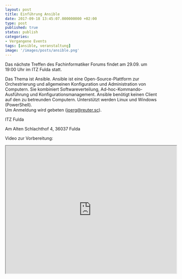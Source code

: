 ```yaml
---
layout: post
title: Einführung Ansible
date: 2017-09-18 13:45:07.000000000 +02:00
type: post
published: true
status: publish
categories:
- Vergangene Events
tags: [ansible, veranstaltung]
image: '/images/posts/ansible.png'
---
```


Das nächste Treffen des Fachinformatiker Forums findet am 29.09. um 19:00 Uhr im ITZ Fulda statt.


Das Thema ist Ansible. Ansible ist eine Open-Source-Plattform zur Orchestrierung und allgemeinen Konfiguration und Administration von Computern. Sie kombiniert Softwareverteilung, Ad-hoc-Kommando-Ausführung<wbr /> und Konfigurationsmanagement. Ansible benötigt keinen Client auf den zu betreunden Computern. Unterstützt werden Linux und Windows (PowerShell).<br />
Um Anmeldung wird gebeten (joerg@reuter.sc).


ITZ Fulda

Am Alten Schlachthof 4, 36037 Fulda

Video zur Vorbereitung:

<iframe width="560" height="420" src="http://www.youtube.com/embed/v=icR-df2Olm8?color=white&theme=light"></iframe>
